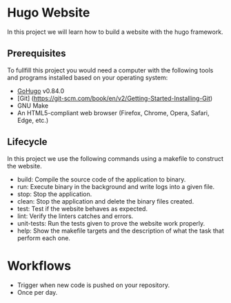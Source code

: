 # Hugo Website
In this project we will learn how to build a website with the hugo framework.

## Prerequisites
To fullfill this project you would need a computer with the following tools and programs installed based on your operating system:
- [GoHugo](https://gohugo.io/installation/) v0.84.0
- [Git] (https://git-scm.com/book/en/v2/Getting-Started-Installing-Git)
- GNU Make 
- An HTML5-compliant web browser (Firefox, Chrome, Opera, Safari, Edge, etc.)

## Lifecycle
In this project we use the following commands using a makefile to construct the website.
- build: Compile the source code of the application to binary.
- run: Execute binary in the background and write logs into a given file.
- stop: Stop the application.
- clean: Stop the application and delete the binary files created. 
- test: Test if the website behaves as expected.
- lint: Verify the linters catches and errors.
- unit-tests: Run the tests given to prove the website work properly.
- help: Show the makefile targets and the description of what the task that perform each one.

# Workflows
- Trigger when new code is pushed on your repository.
- Once per day. 